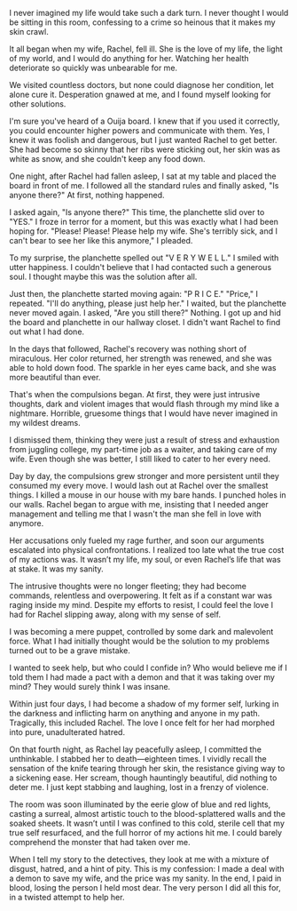 I never imagined my life would take such a dark turn. I never thought I would be sitting in this room, confessing to a crime so heinous that it makes my skin crawl.

It all began when my wife, Rachel, fell ill. She is the love of my life, the light of my world, and I would do anything for her. Watching her health deteriorate so quickly was unbearable for me.

We visited countless doctors, but none could diagnose her condition, let alone cure it. Desperation gnawed at me, and I found myself looking for other solutions.

I'm sure you've heard of a Ouija board. I knew that if you used it correctly, you could encounter higher powers and communicate with them. Yes, I knew it was foolish and dangerous, but I just wanted Rachel to get better. She had become so skinny that her ribs were sticking out, her skin was as white as snow, and she couldn't keep any food down.

One night, after Rachel had fallen asleep, I sat at my table and placed the board in front of me. I followed all the standard rules and finally asked, "Is anyone there?" At first, nothing happened.

I asked again, "Is anyone there?" This time, the planchette slid over to "YES." I froze in terror for a moment, but this was exactly what I had been hoping for. "Please! Please! Please help my wife. She's terribly sick, and I can't bear to see her like this anymore," I pleaded.

To my surprise, the planchette spelled out "V E R Y W E L L." I smiled with utter happiness. I couldn't believe that I had contacted such a generous soul. I thought maybe this was the solution after all.

Just then, the planchette started moving again: "P R I C E." "Price," I repeated. "I'll do anything, please just help her." I waited, but the planchette never moved again. I asked, "Are you still there?" Nothing. I got up and hid the board and planchette in our hallway closet. I didn't want Rachel to find out what I had done.

In the days that followed, Rachel's recovery was nothing short of miraculous. Her color returned, her strength was renewed, and she was able to hold down food. The sparkle in her eyes came back, and she was more beautiful than ever.

That's when the compulsions began. At first, they were just intrusive thoughts, dark and violent images that would flash through my mind like a nightmare. Horrible, gruesome things that I would have never imagined in my wildest dreams.

I dismissed them, thinking they were just a result of stress and exhaustion from juggling college, my part-time job as a waiter, and taking care of my wife. Even though she was better, I still liked to cater to her every need.

Day by day, the compulsions grew stronger and more persistent until they consumed my every move. I would lash out at Rachel over the smallest things. I killed a mouse in our house with my bare hands. I punched holes in our walls. Rachel began to argue with me, insisting that I needed anger management and telling me that I wasn't the man she fell in love with anymore.

Her accusations only fueled my rage further, and soon our arguments escalated into physical confrontations. I realized too late what the true cost of my actions was. It wasn’t my life, my soul, or even Rachel’s life that was at stake. It was my sanity.

The intrusive thoughts were no longer fleeting; they had become commands, relentless and overpowering. It felt as if a constant war was raging inside my mind. Despite my efforts to resist, I could feel the love I had for Rachel slipping away, along with my sense of self. 

I was becoming a mere puppet, controlled by some dark and malevolent force. What I had initially thought would be the solution to my problems turned out to be a grave mistake.

I wanted to seek help, but who could I confide in? Who would believe me if I told them I had made a pact with a demon and that it was taking over my mind? They would surely think I was insane. 

Within just four days, I had become a shadow of my former self, lurking in the darkness and inflicting harm on anything and anyone in my path. Tragically, this included Rachel. The love I once felt for her had morphed into pure, unadulterated hatred.

On that fourth night, as Rachel lay peacefully asleep, I committed the unthinkable. I stabbed her to death—eighteen times. I vividly recall the sensation of the knife tearing through her skin, the resistance giving way to a sickening ease. Her scream, though hauntingly beautiful, did nothing to deter me. I just kept stabbing and laughing, lost in a frenzy of violence.

The room was soon illuminated by the eerie glow of blue and red lights, casting a surreal, almost artistic touch to the blood-splattered walls and the soaked sheets. It wasn’t until I was confined to this cold, sterile cell that my true self resurfaced, and the full horror of my actions hit me. I could barely comprehend the monster that had taken over me.

When I tell my story to the detectives, they look at me with a mixture of disgust, hatred, and a hint of pity. This is my confession: I made a deal with a demon to save my wife, and the price was my sanity. In the end, I paid in blood, losing the person I held most dear. The very person I did all this for, in a twisted attempt to help her.